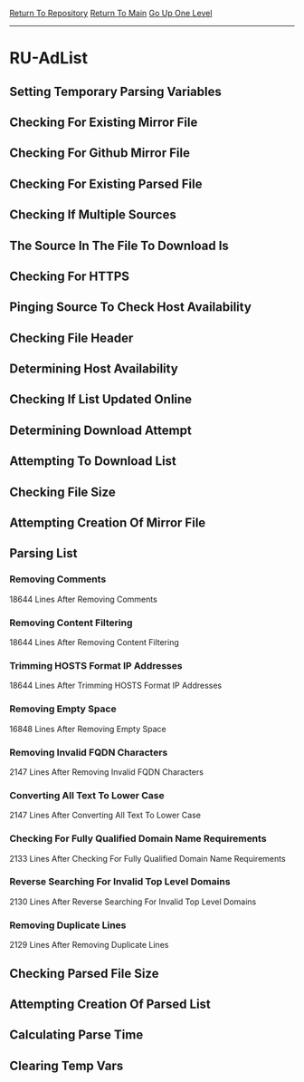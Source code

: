 [Return To Repository](https://github.com/deathbybandaid/piholeparser/)
[Return To Main](https://github.com/deathbybandaid/piholeparser/blob/master/RecentRunLogs/Mainlog.md)
[Go Up One Level](https://github.com/deathbybandaid/piholeparser/blob/master/RecentRunLogs/TopLevelScripts/30-Processing-External-Blacklists.md)
____________________________________
# RU-AdList
## Setting Temporary Parsing Variables
## Checking For Existing Mirror File
## Checking For Github Mirror File
## Checking For Existing Parsed File
## Checking If Multiple Sources
## The Source In The File To Download Is
## Checking For HTTPS
## Pinging Source To Check Host Availability
## Checking File Header
## Determining Host Availability
## Checking If List Updated Online
## Determining Download Attempt
## Attempting To Download List
## Checking File Size
## Attempting Creation Of Mirror File
## Parsing List
### Removing Comments
18644 Lines After Removing Comments
### Removing Content Filtering
18644 Lines After Removing Content Filtering
### Trimming HOSTS Format IP Addresses
18644 Lines After Trimming HOSTS Format IP Addresses
### Removing Empty Space
16848 Lines After Removing Empty Space
### Removing Invalid FQDN Characters
2147 Lines After Removing Invalid FQDN Characters
### Converting All Text To Lower Case
2147 Lines After Converting All Text To Lower Case
### Checking For Fully Qualified Domain Name Requirements
2133 Lines After Checking For Fully Qualified Domain Name Requirements
### Reverse Searching For Invalid Top Level Domains
2130 Lines After Reverse Searching For Invalid Top Level Domains
### Removing Duplicate Lines
2129 Lines After Removing Duplicate Lines
## Checking Parsed File Size
## Attempting Creation Of Parsed List
## Calculating Parse Time
## Clearing Temp Vars
